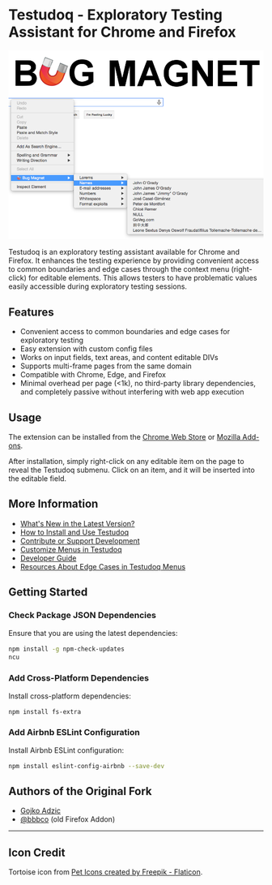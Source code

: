 # Testudoq - Exploratory Testing Assistant for Chrome and Firefox

![Testudoq](screenshots/chrome-medium-tile.png)

Testudoq is an exploratory testing assistant available for Chrome and Firefox. It enhances the testing experience by providing convenient access to common boundaries and edge cases through the context menu (right-click) for editable elements. This allows testers to have problematic values easily accessible during exploratory testing sessions.

## Features

- Convenient access to common boundaries and edge cases for exploratory testing
- Easy extension with custom config files
- Works on input fields, text areas, and content editable DIVs
- Supports multi-frame pages from the same domain
- Compatible with Chrome, Edge, and Firefox
- Minimal overhead per page (<1k), no third-party library dependencies, and completely passive without interfering with web app execution

## Usage

The extension can be installed from the [Chrome Web Store](url) or [Mozilla Add-ons](url).

After installation, simply right-click on any editable item on the page to reveal the Testudoq submenu. Click on an item, and it will be inserted into the editable field.

## More Information

- [What's New in the Latest Version?](https://tbc.org/v3.html)
- [How to Install and Use Testudoq](https://tbc.org/using.html)
- [Contribute or Support Development](https://tbc.org/contributing.html)
- [Customize Menus in Testudoq](https://tbc.org/customising.html)
- [Developer Guide](CONTRIBUTING.md)
- [Resources About Edge Cases in Testudoq Menus](https://tbc.org/resources.html)

## Getting Started

### Check Package JSON Dependencies

Ensure that you are using the latest dependencies:

```bash
npm install -g npm-check-updates
ncu
```

### Add Cross-Platform Dependencies

Install cross-platform dependencies:

```bash
npm install fs-extra
```

### Add Airbnb ESLint Configuration

Install Airbnb ESLint configuration:

```bash
npm install eslint-config-airbnb --save-dev
```

## Authors of the Original Fork

- [Gojko Adzic](https://gojko.net)
- [@bbbco](http://twitter.com/bbbco) (old Firefox Addon)

---

## Icon Credit

Tortoise icon from [Pet Icons created by Freepik - Flaticon](https://www.flaticon.com/free-icons/pet).
